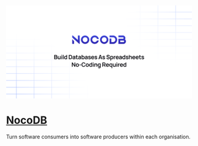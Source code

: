 [![Visit NocoDB](imagePreview.png)](https://nocodb.com)

# [NocoDB](https://nocodb.com)

Turn software consumers into software producers within each organisation.

